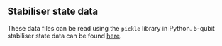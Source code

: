 ## Stabiliser state data
These data files can be read using the `pickle` library in Python.
5-qubit stabiliser state data can be found [here](https://drive.google.com/file/d/1yzhvgaK3zvJLvzN_awuyxEo2CycntaSJ/view?usp=sharing).
